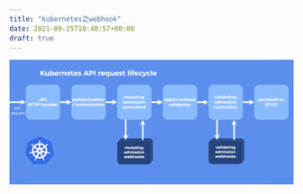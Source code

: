 ```yaml
---
title: "kubernetes之webhook"
date: 2021-09-25T18:40:57+08:00
draft: true
---
```


![k8s api request lifecycle](k8s-api-request-lifecycle.png)

